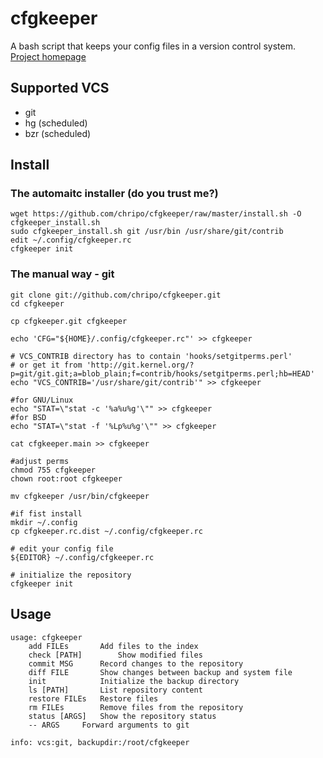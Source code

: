 cfgkeeper
=========

A bash script that keeps your config files in a version control system. [Project homepage][1]


Supported VCS
-------------

* git
* hg (scheduled)
* bzr (scheduled)


Install
-------

### The automaitc installer (do you trust me?)

	wget https://github.com/chripo/cfgkeeper/raw/master/install.sh -O cfgkeeper_install.sh
	sudo cfgkeeper_install.sh git /usr/bin /usr/share/git/contrib
	edit ~/.config/cfgkeeper.rc
	cfgkeeper init


### The manual way - git

	git clone git://github.com/chripo/cfgkeeper.git
	cd cfgkeeper

	cp cfgkeeper.git cfgkeeper

	echo 'CFG="${HOME}/.config/cfgkeeper.rc"' >> cfgkeeper

	# VCS_CONTRIB directory has to contain 'hooks/setgitperms.perl'
	# or get it from 'http://git.kernel.org/?p=git/git.git;a=blob_plain;f=contrib/hooks/setgitperms.perl;hb=HEAD'
	echo "VCS_CONTRIB='/usr/share/git/contrib'" >> cfgkeeper

	#for GNU/Linux
	echo "STAT=\"stat -c '%a%u%g'\"" >> cfgkeeper
	#for BSD
	echo "STAT=\"stat -f '%Lp%u%g'\"" >> cfgkeeper

	cat cfgkeeper.main >> cfgkeeper

	#adjust perms
	chmod 755 cfgkeeper
	chown root:root cfgkeeper

	mv cfgkeeper /usr/bin/cfgkeeper

	#if fist install
	mkdir ~/.config
	cp cfgkeeper.rc.dist ~/.config/cfgkeeper.rc

	# edit your config file
	${EDITOR} ~/.config/cfgkeeper.rc

	# initialize the repository
	cfgkeeper init


Usage
-----

	usage: cfgkeeper
		add FILEs		Add files to the index
		check [PATH]		Show modified files
		commit MSG		Record changes to the repository
		diff FILE		Show changes between backup and system file
		init			Initialize the backup directory
		ls [PATH]		List repository content
		restore FILEs	Restore files
		rm FILEs		Remove files from the repository
		status [ARGS]	Show the repository status
		-- ARGS		Forward arguments to git

	info: vcs:git, backupdir:/root/cfgkeeper


[1]: http://www.christoph-polcin.com/project/cfgkeeper	"project homepage" 
[2]: https://github.com/chripo/cfgkeeper	"github repository"
